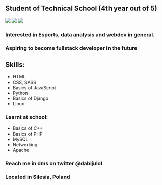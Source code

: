 ## Student of Technical School (4th year out of 5)

![](http://github-profile-summary-cards.vercel.app/api/cards/profile-details?username=wiktordablju&theme=2077)
![](http://github-profile-summary-cards.vercel.app/api/cards/repos-per-language?username=wiktordablju&theme=2077)
![](http://github-profile-summary-cards.vercel.app/api/cards/stats?username=wiktordablju&theme=2077)

### Interested in Esports, data analysis and webdev in general.
### Aspiring to become fullstack developer in the future
## Skills:
- HTML
- CSS, SASS
- Basics of JavaScript
- Python
- Basics of Django
- Linux
### Learnt at school:
- Basics of C++
- Basics of PHP
- MySQL
- Networking
- Apache

### Reach me in dms on twitter @dabljulol
### Located in Silesia, Poland
